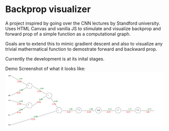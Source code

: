 # Backprop visualizer 

A project inspired by going over the CNN lectures by Standford university.
Uses HTML Canvas and vanilla JS to stimulate and visualize backprop and forward prop of a simple function as a computational graph. 

Goals are to extend this to mimic gradient descent and also to visualize any trivial mathermatical function to demostrate forward and backward prop. 

Currently the development is at its inital stages. 

Demo Screenshot of what it looks like: ![screenshot](./test.PNG)
 

